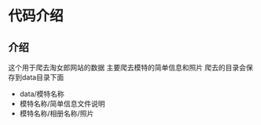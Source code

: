 # 代码介绍
## 介绍
这个用于爬去淘女郎网站的数据
主要爬去模特的简单信息和照片
爬去的目录会保存到data目录下面
* data/模特名称<br>
* 模特名称/简单信息文件说明<br>
* 模特名称/相册名称/照片<br>
